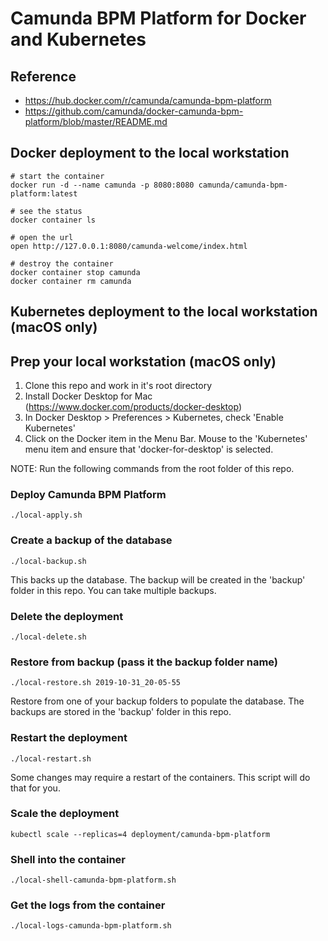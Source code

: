 # Camunda BPM Platform for Docker and Kubernetes

## Reference
- https://hub.docker.com/r/camunda/camunda-bpm-platform
- https://github.com/camunda/docker-camunda-bpm-platform/blob/master/README.md

## Docker deployment to the local workstation

~~~
# start the container
docker run -d --name camunda -p 8080:8080 camunda/camunda-bpm-platform:latest

# see the status
docker container ls

# open the url
open http://127.0.0.1:8080/camunda-welcome/index.html

# destroy the container
docker container stop camunda
docker container rm camunda
~~~


## Kubernetes deployment to the local workstation (macOS only)

## Prep your local workstation (macOS only)
1. Clone this repo and work in it's root directory
1. Install Docker Desktop for Mac (https://www.docker.com/products/docker-desktop)
1. In Docker Desktop > Preferences > Kubernetes, check 'Enable Kubernetes'
1. Click on the Docker item in the Menu Bar. Mouse to the 'Kubernetes' menu item and ensure that 'docker-for-desktop' is selected.

NOTE: Run the following commands from the root folder of this repo.

### Deploy Camunda BPM Platform
~~~
./local-apply.sh
~~~


### Create a backup of the database
~~~
./local-backup.sh
~~~

This backs up the database. The backup will be created in the 'backup' folder in this repo. You can take multiple backups.


### Delete the deployment
~~~
./local-delete.sh
~~~


### Restore from backup (pass it the backup folder name)
~~~
./local-restore.sh 2019-10-31_20-05-55
~~~

Restore from one of your backup folders to populate the database.  The backups are stored in the 'backup' folder in this repo.


### Restart the deployment
~~~
./local-restart.sh
~~~

Some changes may require a restart of the containers.  This script will do that for you.


### Scale the deployment
~~~
kubectl scale --replicas=4 deployment/camunda-bpm-platform
~~~


### Shell into the container
~~~
./local-shell-camunda-bpm-platform.sh
~~~


### Get the logs from the container
~~~
./local-logs-camunda-bpm-platform.sh
~~~